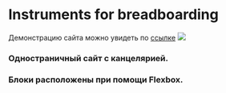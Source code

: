 # Instruments for breadboarding
Демонстрацию сайта можно увидеть по [ссылке](https://miiura.github.io/instruments/ "Посмотреть сайт")
 ![](https://i.imgur.com/dqxIRqp.png)
### Одностраничный сайт с канцелярией.
### Блоки расположены при помощи Flexbox.



